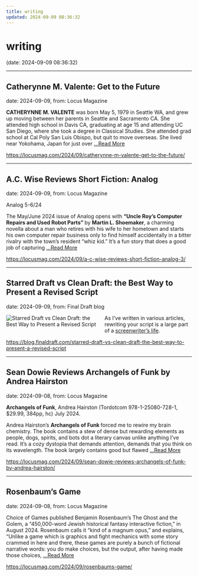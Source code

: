 ```yaml
---
title: writing
updated: 2024-09-09 08:36:32
---
```


# writing

(date: 2024-09-09 08:36:32)

---

## Catherynne M. Valente: Get to the Future

date: 2024-09-09, from: Locus Magazine

<p>
<strong>CATHERYNNE M. VALENTE</strong> was born May 5, 1979 in Seattle WA, and grew up moving between her parents in Seattle and Sacramento CA. She attended high school in Davis CA, graduating at age 15 and attending UC San Diego, where she took a degree in Classical Studies. She attended grad school at Cal Poly San Luis Obispo, but quit to move overseas. She lived near Yokohama, Japan for just over  <a href="https://locusmag.com/2024/09/catherynne-m-valente-get-to-the-future/" class="read-more">...Read More </a></p> 

<https://locusmag.com/2024/09/catherynne-m-valente-get-to-the-future/>

---

## A.C. Wise Reviews Short Fiction: Analog

date: 2024-09-09, from: Locus Magazine

<p>Analog 5-6/24</p>
<p>The May/June 2024 issue of Analog opens with <strong>“Uncle Roy’s Computer Repairs and Used Robot Parts” </strong>by <strong>Martin L. Shoemaker</strong>, a charming novella about a man who retires with his wife to her hometown and starts his own computer repair business only to find himself accidentally in a bitter rivalry with the town’s resident “whiz kid.” It’s a fun story that does a good job of capturing  <a href="https://locusmag.com/2024/09/a-c-wise-reviews-short-fiction-analog-3/" class="read-more">...Read More </a></p> 

<https://locusmag.com/2024/09/a-c-wise-reviews-short-fiction-analog-3/>

---

## Starred Draft vs Clean Draft: the Best Way to Present a Revised Script

date: 2024-09-09, from: Final Draft blog

<div class="hs-featured-image-wrapper"> 
 <a href="https://blog.finaldraft.com/starred-draft-vs-clean-draft-the-best-way-to-present-a-revised-script" title="" class="hs-featured-image-link"> <img src="https://blog.finaldraft.com/hubfs/clean%20draft-1.png" alt="Starred Draft vs Clean Draft: the Best Way to Present a Revised Script" class="hs-featured-image" style="width:auto !important; max-width:50%; float:left; margin:0 15px 15px 0;"> </a> 
</div> 
<p>As I’ve written in various articles, rewriting your script is a large part of a <a href="https://blog.finaldraft.com/what-does-the-life-of-a-screenwriter-look-like">screenwriter’s life</a>.</p> 

<https://blog.finaldraft.com/starred-draft-vs-clean-draft-the-best-way-to-present-a-revised-script>

---

## Sean Dowie Reviews Archangels of Funk by Andrea Hairston

date: 2024-09-08, from: Locus Magazine

<p><strong>Archangels of Funk</strong>, Andrea Hairston (Tor­dotcom 978-1-25080-728-1, $29.99, 384pp, hc) July 2024.</p>
<p>Andrea Hairston’s <strong>Archangels of Funk </strong>forced me to rewire my brain chemistry. The book contains a stew of dense but rewarding elements as people, dogs, spirits, and bots dot a literary canvas unlike anything I’ve read. It’s a cozy dystopia that demands attention, demands that you think on its wavelength. The book largely contains good but flawed  <a href="https://locusmag.com/2024/09/sean-dowie-reviews-archangels-of-funk-by-andrea-hairston/" class="read-more">...Read More </a></p> 

<https://locusmag.com/2024/09/sean-dowie-reviews-archangels-of-funk-by-andrea-hairston/>

---

## Rosenbaum’s Game

date: 2024-09-08, from: Locus Magazine

<p>Choice of Games published Benjamin Rosenbaum’s The Ghost and the Golem, a &#8220;450,000-word Jewish histori­cal fantasy interactive fiction,&#8221; in August 2024. Rosenbaum calls it &#8220;kind of a magnum opus,&#8221; and explains, &#8220;Unlike a game which is graphics and fight mechanics with some story crammed in here and there, these games are purely a bunch of fictional narrative words: you do make choices, but the output, after having made those choices,  <a href="https://locusmag.com/2024/09/rosenbaums-game/" class="read-more">...Read More </a></p> 

<https://locusmag.com/2024/09/rosenbaums-game/>

